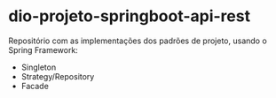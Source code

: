 # dio-projeto-springboot-api-rest
Repositório com as implementações dos padrões de projeto, usando o Spring Framework:

- Singleton
- Strategy/Repository
- Facade
